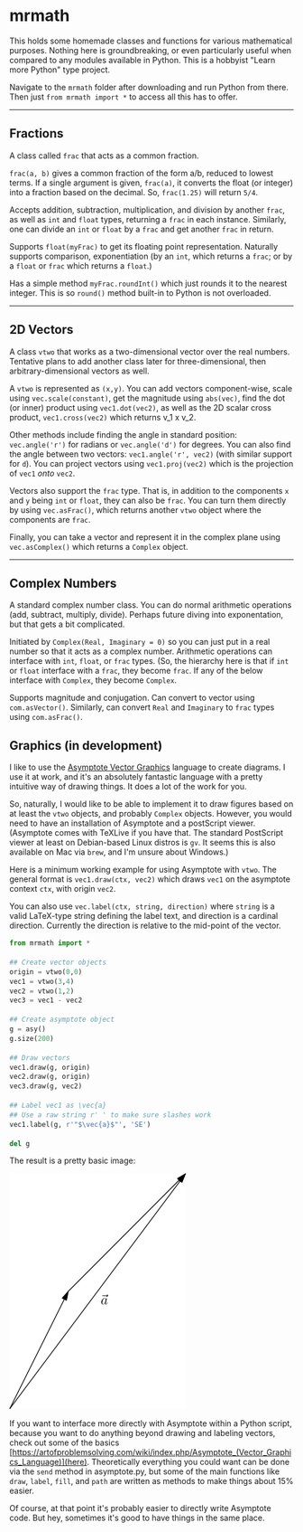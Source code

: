 # mrmath

This holds some homemade classes and functions for various mathematical purposes. Nothing here is groundbreaking, or even particularly useful when compared to any modules available in Python. This is a hobbyist "Learn more Python" type project.

Navigate to the `mrmath` folder after downloading and run Python from there. Then just
``from mrmath import *``
to access all this has to offer.

---

## Fractions

A class called `frac` that acts as a common fraction.

`frac(a, b)` gives a common fraction of the form a/b, reduced to lowest terms.
If a single argument is given, `frac(a)`, it converts the float (or integer) into a fraction based on the decimal. So, `frac(1.25)` will return `5/4`.

Accepts addition, subtraction, multiplication, and division by another `frac`, as well as `int` and `float` types, returning a `frac` in each instance. Similarly, one can divide an `int` or `float` by a `frac` and get another `frac` in return.

Supports `float(myFrac)` to get its floating point representation. Naturally supports comparison, exponentiation (by an `int`, which returns a `frac`; or by a `float` or `frac` which returns a `float`.)

Has a simple method `myFrac.roundInt()` which just rounds it to the nearest integer. This is so `round()` method built-in to Python is not overloaded.

---

## 2D Vectors

A class `vtwo` that works as a two-dimensional vector over the real numbers. Tentative plans to add another class later for three-dimensional, then arbitrary-dimensional vectors as well.

A `vtwo` is represented as `(x,y)`. You can add vectors component-wise, scale using `vec.scale(constant)`, get the magnitude using `abs(vec)`, find the dot (or inner) product using `vec1.dot(vec2)`, as well as the 2D scalar cross product, `vec1.cross(vec2)` which returns v_1 x v_2.

Other methods include finding the angle in standard position: `vec.angle('r')` for radians or `vec.angle('d')` for degrees. You can also find the angle between two vectors: `vec1.angle('r', vec2)` (with similar support for `d`). You can project vectors using `vec1.proj(vec2)` which is the projection of `vec1` *onto* `vec2`.

Vectors also support the `frac` type. That is, in addition to the components `x` and `y` being `int` or `float`, they can also be `frac`. You can turn them directly by using `vec.asFrac()`, which returns another `vtwo` object where the components are `frac`.

Finally, you can take a vector and represent it in the complex plane using `vec.asComplex()` which returns a `Complex` object.

---

## Complex Numbers

A standard complex number class. You can do normal arithmetic operations (add, subtract, multiply, divide). Perhaps future diving into exponentation, but that gets a bit complicated.

Initiated by `Complex(Real, Imaginary = 0)` so you can just put in a real number so that it acts as a complex number. Arithmetic operations can interface with `int`, `float`, or `frac` types. (So, the hierarchy here is that if `int` or `float` interface with a `frac`, they become `frac`. If any of the below interface with `Complex`, they become `Complex`.

Supports magnitude and conjugation. Can convert to vector using `com.asVector()`. Similarly, can convert `Real` and `Imaginary` to `frac` types using `com.asFrac()`.

## Graphics (in development)

I like to use the [Asymptote Vector Graphics](http://asymptote.sourceforge.net) language to create diagrams. I use it at work, and it's an absolutely fantastic language with a pretty intuitive way of drawing things. It does a lot of the work for you.

So, naturally, I would like to be able to implement it to draw figures based on at least the `vtwo` objects, and probably `Complex` objects. However, you would need to have an installation of Asymptote and a postScript viewer. (Asymptote comes with TeXLive if you have that. The standard PostScript viewer at least on Debian-based Linux distros is `gv`. It seems this is also available on Mac via `brew`, and I'm unsure about Windows.)

Here is a minimum working example for using Asymptote with `vtwo`. The general format is `vec1.draw(ctx, vec2)` which draws `vec1` on the asymptote context `ctx`, with origin `vec2`.

You can also use `vec.label(ctx, string, direction)` where `string` is a valid LaTeX-type string defining the label text, and direction is a cardinal direction. Currently the direction is relative to the mid-point of the vector.

```python
from mrmath import *

## Create vector objects
origin = vtwo(0,0)
vec1 = vtwo(3,4)
vec2 = vtwo(1,2)
vec3 = vec1 - vec2

## Create asymptote object
g = asy()
g.size(200)

## Draw vectors
vec1.draw(g, origin)
vec2.draw(g, origin)
vec3.draw(g, vec2)

## Label vec1 as \vec{a}
## Use a raw string r' ' to make sure slashes work
vec1.label(g, r'"$\vec{a}$"', 'SE')

del g
```
The result is a pretty basic image: 

![alt text](https://github.com/rich1126/mrmath/blob/master/vectorAdd.png "Vector Addition")

If you want to interface more directly with Asymptote within a Python script, because you want to do anything beyond drawing and labeling vectors, check out some of the basics [https://artofproblemsolving.com/wiki/index.php/Asymptote_(Vector_Graphics_Language)](here). Theoretically everything you could want can be done via the `send` method in asymptote.py, but some of the main functions like `draw`, `label`, `fill`, and `path` are written as methods to make things about 15% easier.

Of course, at that point it's probably easier to directly write Asymptote code. But hey, sometimes it's good to have things in the same place.
